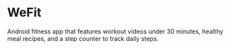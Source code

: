 # WeFit
Android fitness app that features workout videos under 30 minutes, healthy meal recipes, and a step counter to track daily steps.
